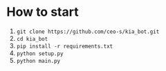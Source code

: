 # How to start

1. `git clone https://github.com/ceo-s/kia_bot.git`
2. `cd kia_bot`
3. `pip install -r requirements.txt`
4. `python setup.py`
5. `python main.py`
